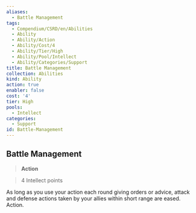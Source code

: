 ```yaml
---
aliases:
  - Battle Management
tags:
  - Compendium/CSRD/en/Abilities
  - Ability
  - Ability/Action
  - Ability/Cost/4
  - Ability/Tier/High
  - Ability/Pool/Intellect
  - Ability/Categories/Support
title: Battle Management
collection: Abilities
kind: Ability
action: true
enabler: false
cost: '4'
tier: High
pools:
  - Intellect
categories:
  - Support
id: Battle-Management
---
```

## Battle Management    
>**Action**    
>4 Intellect points  
    
As long as you use your action each round giving orders or advice, attack and defense actions taken by your allies within short range are eased. Action.
